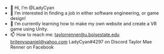 - 👋 Hi, I’m @LadyCyan
- 👀 I’m interested in finding a job in either software engineering, or game design!
- 🌱 I’m currently learning how to make my own website and create a VR game using Unity.
- 📫 How to reach me:
taylorrenner@u.boisestate.edu
britenyspaniel@yahoo.com
LadyCyan#4297 on Discord
Taylor Mae Renner on Facebook

<!---
LadyCyan/LadyCyan is a ✨ special ✨ repository because its `README.md` (this file) appears on your GitHub profile.
You can click the Preview link to take a look at your changes.
--->
